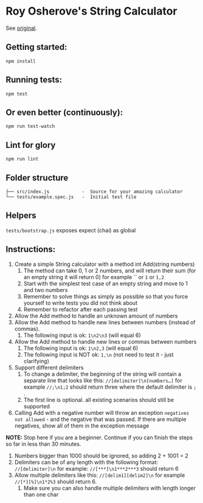 # Roy Osherove's String Calculator

See [original](http://osherove.com/tdd-kata-1).

## Getting started:

`npm install`

## Running tests:

`npm test`

## Or even better (continuously):

`npm run test-watch`

## Lint for glory

`npm run lint`

## Folder structure

```
├── src/index.js            -  Source for your amazing calculator
└── tests/example.spec.js   -  Initial test file
```

## Helpers

`tests/bootstrap.js` exposes expect (chai) as global

## Instructions:

1. Create a simple String calculator with a method int Add(string numbers)
    1. The method can take 0, 1 or 2 numbers, and will return their sum (for an empty string it will return 0) for example `` or `1` or `1,2`
    1. Start with the simplest test case of an empty string and move to 1 and two numbers
    1. Remember to solve things as simply as possible so that you force yourself to write tests you did not think about
    1. Remember to refactor after each passing test
1. Allow the Add method to handle an unknown amount of numbers
1. Allow the Add method to handle new lines between numbers (instead of commas).
    1. The following input is ok:  `1\n2\n3`  (will equal 6)
1. Allow the Add method to handle new lines or commas between numbers
    1. The following input is ok:  `1\n2,3`  (will equal 6)
    1. The following input is NOT ok:  `1,\n` (not need to test it - just clarifying)
1. Support different delimiters
    1. To change a delimiter, the beginning of the string will contain a separate line that looks like this:   `//[delimiter]\n[numbers…]` for example `//;\n1;2` should return three where the default delimiter is `;` .
    1. The first line is optional. all existing scenarios should still be supported
1. Calling Add with a negative number will throw an exception `negatives not allowed` - and the negative that was passed. If there are multiple negatives, show all of them in the exception message

**NOTE:** Stop here if you are a beginner. Continue if you can finish the steps so far in less than 30 minutes.

1. Numbers bigger than 1000 should be ignored, so adding 2 + 1001 = 2
1. Delimiters can be of any length with the following format:  `//[delimiter]\n` for example: `//[***]\n1***2***3` should return 6
1. Allow multiple delimiters like this:  `//[delim1][delim2]\n` for example `//[*][%]\n1*2%3` should return 6.
    1. Make sure you can also handle multiple delimiters with length longer than one char
